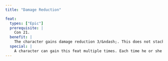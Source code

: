 ```yaml
---
title: "Damage Reduction"

feat:
  types: ["Epic"]
  prerequisite: |
    Con 21.
  benefit: |
    The character gains damage reduction 3/&ndash;. This does not stack with damage reduction granted by magic items or nonpermanent magical effects, but it does stack with any damage reduction granted by permanent magical effects, class features, or this feat itself.
  special: |
    A character can gain this feat multiple times. Each time he or she gains the feat, his or her damage reduction increases by 3.
---
```

